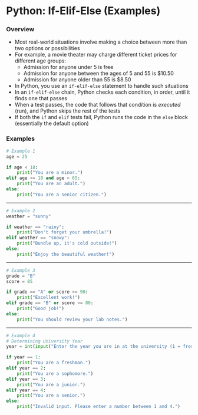 # Python: If-Elif-Else (Examples)

### Overview

- Most real-world situations involve making a choice between more than two options or possibilities
- For example, a movie theater may charge different ticket prices for different age groups:
  - Admission for anyone under 5 is free
  - Admission for anyone between the ages of 5 and 55 is $10.50
  - Admission for anyone older than 55 is $8.50
- In Python, you use an `if-elif-else` statement to handle such situations
- In an `if-elif-else` chain, Python checks each condition, in order, until it finds one that passes
- When a test passes, the code that follows that condition is *executed* (run), and Python skips the rest of the tests
- If both the `if` and `elif` tests fail, Python runs the code in the `else` block (essentially the default option)

### Examples
```python
# Example 1
age = 25

if age < 18:
    print("You are a minor.")
elif age >= 18 and age < 65:
    print("You are an adult.")
else:
    print("You are a senior citizen.")
```

---
```python
# Example 2
weather = "sunny"

if weather == "rainy":
    print("Don't forget your umbrella!")
elif weather == "snowy":
    print("Bundle up, it's cold outside!")
else:
    print("Enjoy the beautiful weather!")
```
---
```python
# Example 3
grade = "B"
score = 85

if grade == "A" or score >= 90:
    print("Excellent work!")
elif grade == "B" or score >= 80:
    print("Good job!")
else:
    print("You should review your lab notes.")
```
---
```python
# Example 4
# Determining University Year
year = int(input("Enter the year you are in at the university (1 = freshman, 2 = sophomore, 3 = junior, 4 = senior): "))

if year == 1:
    print("You are a freshman.")
elif year == 2:
    print("You are a sophomore.")
elif year == 3:
    print("You are a junior.")
elif year == 4:
    print("You are a senior.")
else:
    print("Invalid input. Please enter a number between 1 and 4.")
```
